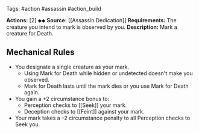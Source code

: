 Tags: #action #assassin #action_build 

**Actions:** [2] ⬥⬥
**Source:** [[Assassin Dedication]]
**Requirements:** The creature you intend to mark is observed by you.
**Description:** Mark a creature for Death.

## Mechanical Rules

- You designate a single creature as your mark.
	- Using Mark for Death while hidden or undetected doesn't make you observed.
	- Mark for Death lasts until the mark dies or you use Mark for Death again.
- You gain a +2 circumstance bonus to:
	- Perception checks to [[Seek]] your mark.
	- Deception checks to [[Feint]] against your mark.
- Your mark takes a –2 circumstance penalty to all Perception checks to Seek you.

